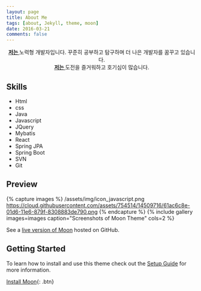 ```yaml
---
layout: page
title: About Me
tags: [about, Jekyll, theme, moon]
date: 2016-03-21
comments: false
---
```

    
<center><a href="http://sylim95.github.io/"><b>저는 </b></a>노력형 개발자입니다. 꾸준히 공부하고 탐구하며 더 나은 개발자를 꿈꾸고 있습니다.<br><a href="http://sylim95.github.io/"><b>저는 </b></a>도전을 즐거워하고 호기심이 많습니다.</center>

## Skills
* Html
* css
* Java
* Javascript
* JQuery
* Mybatis
* React
* Spring JPA
* Spring Boot
* SVN
* Git


## Preview

{% capture images %}
    /assets/img/icon_javascript.png
    https://cloud.githubusercontent.com/assets/754514/14509716/61ac6c8e-01d6-11e6-879f-8308883de790.png
{% endcapture %}
{% include gallery images=images caption="Screenshots of Moon Theme" cols=2 %}

See a [live version of Moon](http://taylantatli.github.io/Moon) hosted on GitHub.

## Getting Started

To learn how to install and use this theme check out the [Setup Guide](http://taylantatli.me/Moon/moon-theme/) for more information.
      
[Install Moon](https://github.com/TaylanTatli/Moon){: .btn}
